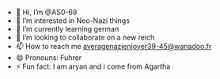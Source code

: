 - 👋 Hi, I’m @AS0-69
- 👀 I’m interested in Neo-Nazi things
- 🌱 I’m currently learning german
- 💞️ I’m looking to collaborate on a new reich
- 📫 How to reach me averagenazienjoyer39-45@wanadoo.fr
- 😄 Pronouns: Fuhrer
- ⚡ Fun fact: I am aryan and i come from Agartha

<!---
AS0-69/AS0-69 is a ✨ special ✨ repository because its `README.md` (this file) appears on your GitHub profile.
You can click the Preview link to take a look at your changes.
--->
